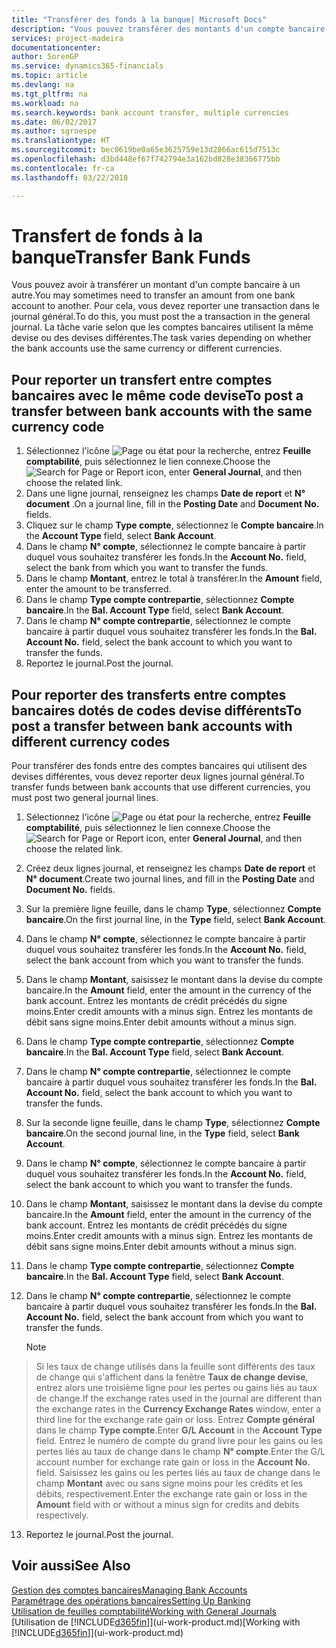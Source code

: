 ```yaml
---
title: "Transférer des fonds à la banque| Microsoft Docs"
description: "Vous pouvez transférer des montants d'un compte bancaire à un autre, y compris dans différentes devises, en reportant la transaction dans le journal général."
services: project-madeira
documentationcenter: 
author: SorenGP
ms.service: dynamics365-financials
ms.topic: article
ms.devlang: na
ms.tgt_pltfrm: na
ms.workload: na
ms.search.keywords: bank account transfer, multiple currencies
ms.date: 06/02/2017
ms.author: sgroespe
ms.translationtype: HT
ms.sourcegitcommit: bec0619be0a65e3625759e13d2866ac615d7513c
ms.openlocfilehash: d3bd448ef67f742794e3a162bd828e38366775bb
ms.contentlocale: fr-ca
ms.lasthandoff: 03/22/2018

---
```

# <a name="transfer-bank-funds"></a><span data-ttu-id="d9745-103">Transfert de fonds à la banque</span><span class="sxs-lookup"><span data-stu-id="d9745-103">Transfer Bank Funds</span></span>
<span data-ttu-id="d9745-104">Vous pouvez avoir à transférer un montant d'un compte bancaire à un autre.</span><span class="sxs-lookup"><span data-stu-id="d9745-104">You may sometimes need to transfer an amount from one bank account to another.</span></span> <span data-ttu-id="d9745-105">Pour cela, vous devez reporter une transaction dans le journal général.</span><span class="sxs-lookup"><span data-stu-id="d9745-105">To do this, you must post the a transaction in the general journal.</span></span> <span data-ttu-id="d9745-106">La tâche varie selon que les comptes bancaires utilisent la même devise ou des devises différentes.</span><span class="sxs-lookup"><span data-stu-id="d9745-106">The task varies depending on whether the bank accounts use the same currency or different currencies.</span></span>

## <a name="to-post-a-transfer-between-bank-accounts-with-the-same-currency-code"></a><span data-ttu-id="d9745-107">Pour reporter un transfert entre comptes bancaires avec le même code devise</span><span class="sxs-lookup"><span data-stu-id="d9745-107">To post a transfer between bank accounts with the same currency code</span></span>
1. <span data-ttu-id="d9745-108">Sélectionnez l'icône ![Page ou état pour la recherche](media/ui-search/search_small.png "Page ou état pour la recherche"), entrez **Feuille comptabilité**, puis sélectionnez le lien connexe.</span><span class="sxs-lookup"><span data-stu-id="d9745-108">Choose the ![Search for Page or Report](media/ui-search/search_small.png "Search for Page or Report icon") icon, enter **General Journal**, and then choose the related link.</span></span>
2. <span data-ttu-id="d9745-109">Dans une ligne journal, renseignez les champs **Date de report** et **N° document** .</span><span class="sxs-lookup"><span data-stu-id="d9745-109">On a journal line, fill in the **Posting Date** and **Document No.** fields.</span></span>
3. <span data-ttu-id="d9745-110">Cliquez sur le champ **Type compte**, sélectionnez le **Compte bancaire**.</span><span class="sxs-lookup"><span data-stu-id="d9745-110">In the **Account Type** field, select **Bank Account**.</span></span>
4. <span data-ttu-id="d9745-111">Dans le champ **N° compte**, sélectionnez le compte bancaire à partir duquel vous souhaitez transférer les fonds.</span><span class="sxs-lookup"><span data-stu-id="d9745-111">In the **Account No.** field, select the bank from which you want to transfer the funds.</span></span>
5. <span data-ttu-id="d9745-112">Dans le champ **Montant**, entrez le total à transférer.</span><span class="sxs-lookup"><span data-stu-id="d9745-112">In the **Amount** field, enter the amount to be transferred.</span></span>
6. <span data-ttu-id="d9745-113">Dans le champ **Type compte contrepartie**, sélectionnez **Compte bancaire**.</span><span class="sxs-lookup"><span data-stu-id="d9745-113">In the **Bal. Account Type** field, select **Bank Account**.</span></span>
7. <span data-ttu-id="d9745-114">Dans le champ **N° compte contrepartie**, sélectionnez le compte bancaire à partir duquel vous souhaitez transférer les fonds.</span><span class="sxs-lookup"><span data-stu-id="d9745-114">In the **Bal. Account No.** field, select the bank account to which you want to transfer the funds.</span></span>
8. <span data-ttu-id="d9745-115">Reportez le journal.</span><span class="sxs-lookup"><span data-stu-id="d9745-115">Post the journal.</span></span>

## <a name="to-post-a-transfer-between-bank-accounts-with-different-currency-codes"></a><span data-ttu-id="d9745-116">Pour reporter des transferts entre comptes bancaires dotés de codes devise différents</span><span class="sxs-lookup"><span data-stu-id="d9745-116">To post a transfer between bank accounts with different currency codes</span></span>
<span data-ttu-id="d9745-117">Pour transférer des fonds entre des comptes bancaires qui utilisent des devises différentes, vous devez reporter deux lignes journal général.</span><span class="sxs-lookup"><span data-stu-id="d9745-117">To transfer funds between bank accounts that use different currencies, you must post two general journal lines.</span></span>

1. <span data-ttu-id="d9745-118">Sélectionnez l'icône ![Page ou état pour la recherche](media/ui-search/search_small.png "Page ou état pour la recherche"), entrez **Feuille comptabilité**, puis sélectionnez le lien connexe.</span><span class="sxs-lookup"><span data-stu-id="d9745-118">Choose the ![Search for Page or Report](media/ui-search/search_small.png "Search for Page or Report icon") icon, enter **General Journal**, and then choose the related link.</span></span>
2. <span data-ttu-id="d9745-119">Créez deux lignes journal, et renseignez les champs **Date de report** et **N° document**.</span><span class="sxs-lookup"><span data-stu-id="d9745-119">Create two journal lines, and fill in the **Posting Date** and **Document No.** fields.</span></span>
3. <span data-ttu-id="d9745-120">Sur la première ligne feuille, dans le champ **Type**, sélectionnez **Compte bancaire**.</span><span class="sxs-lookup"><span data-stu-id="d9745-120">On the first journal line, in the **Type** field, select **Bank Account**.</span></span>
4. <span data-ttu-id="d9745-121">Dans le champ **N° compte**, sélectionnez le compte bancaire à partir duquel vous souhaitez transférer les fonds.</span><span class="sxs-lookup"><span data-stu-id="d9745-121">In the **Account No.** field, select the bank account from which you want to transfer the funds.</span></span>
5. <span data-ttu-id="d9745-122">Dans le champ **Montant**, saisissez le montant dans la devise du compte bancaire.</span><span class="sxs-lookup"><span data-stu-id="d9745-122">In the **Amount** field, enter the amount in the currency of the bank account.</span></span> <span data-ttu-id="d9745-123">Entrez les montants de crédit précédés du signe moins.</span><span class="sxs-lookup"><span data-stu-id="d9745-123">Enter credit amounts with a minus sign.</span></span> <span data-ttu-id="d9745-124">Entrez les montants de débit sans signe moins.</span><span class="sxs-lookup"><span data-stu-id="d9745-124">Enter debit amounts without a minus sign.</span></span>
6. <span data-ttu-id="d9745-125">Dans le champ **Type compte contrepartie**, sélectionnez **Compte bancaire**.</span><span class="sxs-lookup"><span data-stu-id="d9745-125">In the **Bal. Account Type** field, select **Bank Account**.</span></span>
7. <span data-ttu-id="d9745-126">Dans le champ **N° compte contrepartie**, sélectionnez le compte bancaire à partir duquel vous souhaitez transférer les fonds.</span><span class="sxs-lookup"><span data-stu-id="d9745-126">In the **Bal. Account No.** field, select the bank account to which you want to transfer the funds.</span></span>
8. <span data-ttu-id="d9745-127">Sur la seconde ligne feuille, dans le champ **Type**, sélectionnez **Compte bancaire**.</span><span class="sxs-lookup"><span data-stu-id="d9745-127">On the second journal line, in the **Type** field, select **Bank Account**.</span></span>
9. <span data-ttu-id="d9745-128">Dans le champ **N° compte**, sélectionnez le compte bancaire à partir duquel vous souhaitez transférer les fonds.</span><span class="sxs-lookup"><span data-stu-id="d9745-128">In the **Account No.** field, select the bank account to which you want to transfer the funds.</span></span>
10. <span data-ttu-id="d9745-129">Dans le champ **Montant**, saisissez le montant dans la devise du compte bancaire.</span><span class="sxs-lookup"><span data-stu-id="d9745-129">In the **Amount** field, enter the amount in the currency of the bank account.</span></span> <span data-ttu-id="d9745-130">Entrez les montants de crédit précédés du signe moins.</span><span class="sxs-lookup"><span data-stu-id="d9745-130">Enter credit amounts with a minus sign.</span></span> <span data-ttu-id="d9745-131">Entrez les montants de débit sans signe moins.</span><span class="sxs-lookup"><span data-stu-id="d9745-131">Enter debit amounts without a minus sign.</span></span>
11. <span data-ttu-id="d9745-132">Dans le champ **Type compte contrepartie**, sélectionnez **Compte bancaire**.</span><span class="sxs-lookup"><span data-stu-id="d9745-132">In the **Bal. Account Type** field, select **Bank Account**.</span></span>  
12. <span data-ttu-id="d9745-133">Dans le champ **N° compte contrepartie**, sélectionnez le compte bancaire à partir duquel vous souhaitez transférer les fonds.</span><span class="sxs-lookup"><span data-stu-id="d9745-133">In the **Bal. Account No.** field, select the bank account from which you want to transfer the funds.</span></span>

    > [!NOTE]  
>   <span data-ttu-id="d9745-134">Si les taux de change utilisés dans la feuille sont différents des taux de change qui s'affichent dans la fenêtre **Taux de change devise**, entrez alors une troisième ligne pour les pertes ou gains liés au taux de change.</span><span class="sxs-lookup"><span data-stu-id="d9745-134">If the exchange rates used in the journal are different than the exchange rates in the **Currency Exchange Rates** window, enter a third line for the exchange rate gain or loss.</span></span> <span data-ttu-id="d9745-135">Entrez **Compte général** dans le champ **Type compte**.</span><span class="sxs-lookup"><span data-stu-id="d9745-135">Enter **G/L Account** in the **Account Type** field.</span></span> <span data-ttu-id="d9745-136">Entrez le numéro de compte du grand livre pour les gains ou les pertes liés au taux de change dans le champ **N° compte**.</span><span class="sxs-lookup"><span data-stu-id="d9745-136">Enter the G/L account number for exchange rate gain or loss in the **Account No.** field.</span></span> <span data-ttu-id="d9745-137">Saisissez les gains ou les pertes liés au taux de change dans le champ **Montant** avec ou sans signe moins pour les crédits et les débits, respectivement.</span><span class="sxs-lookup"><span data-stu-id="d9745-137">Enter the exchange rate gain or loss in the **Amount** field with or without a minus sign for credits and debits respectively.</span></span>
13. <span data-ttu-id="d9745-138">Reportez le journal.</span><span class="sxs-lookup"><span data-stu-id="d9745-138">Post the journal.</span></span>

## <a name="see-also"></a><span data-ttu-id="d9745-139">Voir aussi</span><span class="sxs-lookup"><span data-stu-id="d9745-139">See Also</span></span>
[<span data-ttu-id="d9745-140">Gestion des comptes bancaires</span><span class="sxs-lookup"><span data-stu-id="d9745-140">Managing Bank Accounts</span></span>](bank-manage-bank-accounts.md)  
[<span data-ttu-id="d9745-141">Paramétrage des opérations bancaires</span><span class="sxs-lookup"><span data-stu-id="d9745-141">Setting Up Banking</span></span>](bank-setup-banking.md)  
[<span data-ttu-id="d9745-142">Utilisation de feuilles comptabilité</span><span class="sxs-lookup"><span data-stu-id="d9745-142">Working with General Journals</span></span>](ui-work-general-journals.md)  
<span data-ttu-id="d9745-143">[Utilisation de [!INCLUDE[d365fin](includes/d365fin_md.md)]](ui-work-product.md)</span><span class="sxs-lookup"><span data-stu-id="d9745-143">[Working with [!INCLUDE[d365fin](includes/d365fin_md.md)]](ui-work-product.md)</span></span>

